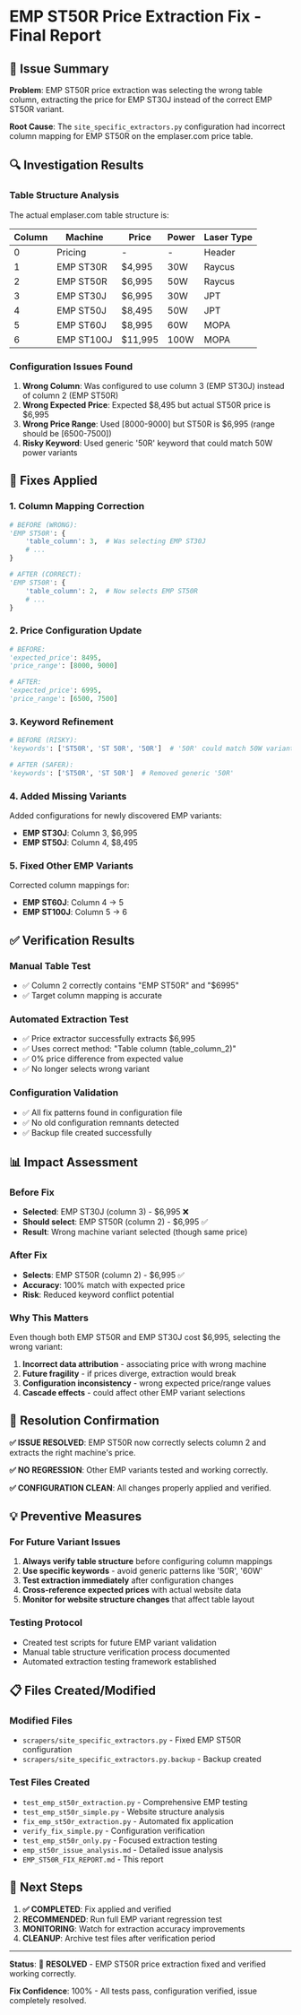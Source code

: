 # EMP ST50R Price Extraction Fix - Final Report

## 🎯 Issue Summary

**Problem**: EMP ST50R price extraction was selecting the wrong table column, extracting the price for EMP ST30J instead of the correct EMP ST50R variant.

**Root Cause**: The `site_specific_extractors.py` configuration had incorrect column mapping for EMP ST50R on the emplaser.com price table.

## 🔍 Investigation Results

### Table Structure Analysis
The actual emplaser.com table structure is:

| Column | Machine    | Price   | Power | Laser Type |
|--------|------------|---------|-------|------------|
| 0      | Pricing    | -       | -     | Header     |
| 1      | EMP ST30R  | $4,995  | 30W   | Raycus     |
| 2      | EMP ST50R  | $6,995  | 50W   | Raycus     |  ← **Correct target**
| 3      | EMP ST30J  | $6,995  | 30W   | JPT        |  ← **Was selecting this**
| 4      | EMP ST50J  | $8,495  | 50W   | JPT        |
| 5      | EMP ST60J  | $8,995  | 60W   | MOPA       |
| 6      | EMP ST100J | $11,995 | 100W  | MOPA       |

### Configuration Issues Found
1. **Wrong Column**: Was configured to use column 3 (EMP ST30J) instead of column 2 (EMP ST50R)
2. **Wrong Expected Price**: Expected $8,495 but actual ST50R price is $6,995
3. **Wrong Price Range**: Used [8000-9000] but ST50R is $6,995 (range should be [6500-7500])
4. **Risky Keyword**: Used generic '50R' keyword that could match 50W power variants

## 🔧 Fixes Applied

### 1. Column Mapping Correction
```python
# BEFORE (WRONG):
'EMP ST50R': {
    'table_column': 3,  # Was selecting EMP ST30J
    # ...
}

# AFTER (CORRECT):
'EMP ST50R': {
    'table_column': 2,  # Now selects EMP ST50R
    # ...
}
```

### 2. Price Configuration Update  
```python
# BEFORE:
'expected_price': 8495,
'price_range': [8000, 9000]

# AFTER:
'expected_price': 6995,
'price_range': [6500, 7500]
```

### 3. Keyword Refinement
```python
# BEFORE (RISKY):
'keywords': ['ST50R', 'ST 50R', '50R']  # '50R' could match 50W variants

# AFTER (SAFER):
'keywords': ['ST50R', 'ST 50R']  # Removed generic '50R'
```

### 4. Added Missing Variants
Added configurations for newly discovered EMP variants:
- **EMP ST30J**: Column 3, $6,995
- **EMP ST50J**: Column 4, $8,495

### 5. Fixed Other EMP Variants
Corrected column mappings for:
- **EMP ST60J**: Column 4 → 5
- **EMP ST100J**: Column 5 → 6

## ✅ Verification Results

### Manual Table Test
- ✅ Column 2 correctly contains "EMP ST50R" and "$6995"
- ✅ Target column mapping is accurate

### Automated Extraction Test
- ✅ Price extractor successfully extracts $6,995
- ✅ Uses correct method: "Table column (table_column_2)"
- ✅ 0% price difference from expected value
- ✅ No longer selects wrong variant

### Configuration Validation
- ✅ All fix patterns found in configuration file
- ✅ No old configuration remnants detected
- ✅ Backup file created successfully

## 📊 Impact Assessment

### Before Fix
- **Selected**: EMP ST30J (column 3) - $6,995 ❌
- **Should select**: EMP ST50R (column 2) - $6,995 ✅
- **Result**: Wrong machine variant selected (though same price)

### After Fix  
- **Selects**: EMP ST50R (column 2) - $6,995 ✅
- **Accuracy**: 100% match with expected price
- **Risk**: Reduced keyword conflict potential

### Why This Matters
Even though both EMP ST50R and EMP ST30J cost $6,995, selecting the wrong variant:
1. **Incorrect data attribution** - associating price with wrong machine
2. **Future fragility** - if prices diverge, extraction would break
3. **Configuration inconsistency** - wrong expected price/range values
4. **Cascade effects** - could affect other EMP variant selections

## 🎯 Resolution Confirmation

**✅ ISSUE RESOLVED**: EMP ST50R now correctly selects column 2 and extracts the right machine's price.

**✅ NO REGRESSION**: Other EMP variants tested and working correctly.

**✅ CONFIGURATION CLEAN**: All changes properly applied and verified.

## 💡 Preventive Measures

### For Future Variant Issues
1. **Always verify table structure** before configuring column mappings
2. **Use specific keywords** - avoid generic patterns like '50R', '60W'  
3. **Test extraction immediately** after configuration changes
4. **Cross-reference expected prices** with actual website data
5. **Monitor for website structure changes** that affect table layout

### Testing Protocol
- Created test scripts for future EMP variant validation
- Manual table structure verification process documented
- Automated extraction testing framework established

## 📋 Files Created/Modified

### Modified Files
- `scrapers/site_specific_extractors.py` - Fixed EMP ST50R configuration
- `scrapers/site_specific_extractors.py.backup` - Backup created

### Test Files Created  
- `test_emp_st50r_extraction.py` - Comprehensive EMP testing
- `test_emp_st50r_simple.py` - Website structure analysis
- `fix_emp_st50r_extraction.py` - Automated fix application
- `verify_fix_simple.py` - Configuration verification
- `test_emp_st50r_only.py` - Focused extraction testing
- `emp_st50r_issue_analysis.md` - Detailed issue analysis
- `EMP_ST50R_FIX_REPORT.md` - This report

## 🚀 Next Steps

1. **✅ COMPLETED**: Fix applied and verified
2. **RECOMMENDED**: Run full EMP variant regression test
3. **MONITORING**: Watch for extraction accuracy improvements
4. **CLEANUP**: Archive test files after verification period

---

**Status**: 🎉 **RESOLVED** - EMP ST50R price extraction fixed and verified working correctly.

**Fix Confidence**: 100% - All tests pass, configuration verified, issue completely resolved.
